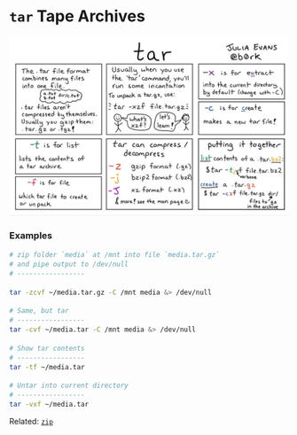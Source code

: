 # `tar` Tape Archives

![`tar` by Julia Evans](tar.jpg)


### Examples

```bash
# zip folder `media` at /mnt into file `media.tar.gz`
# and pipe output to /dev/null
# -----------------

tar -zcvf ~/media.tar.gz -C /mnt media &> /dev/null

# Same, but tar
# -----------------
tar -cvf ~/media.tar -C /mnt media &> /dev/null

# Show tar contents
# -----------------
tar -tf ~/media.tar

# Untar into current directory
# -----------------
tar -vxf ~/media.tar

```
Related: [`zip`](./zip)
